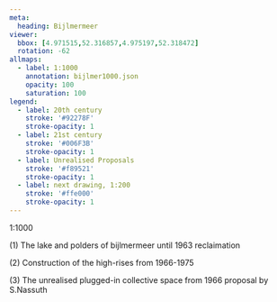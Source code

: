 ```yaml
---
meta:
  heading: Bijlmermeer
viewer:
  bbox: [4.971515,52.316857,4.975197,52.318472]
  rotation: -62
allmaps:
  - label: 1:1000
    annotation: bijlmer1000.json
    opacity: 100
    saturation: 100
legend:
  - label: 20th century
    stroke: '#92278F'
    stroke-opacity: 1
  - label: 21st century
    stroke: '#006F3B'
    stroke-opacity: 1
  - label: Unrealised Proposals
    stroke: '#f89521'
    stroke-opacity: 1
  - label: next drawing, 1:200
    stroke: '#ffe000'
    stroke-opacity: 1
---
```

1:1000

(1) The lake and polders of bijlmermeer until 1963 reclaimation


(2) Construction of the high-rises from 1966-1975


(3) The unrealised plugged-in collective space from 1966 proposal by S.Nassuth